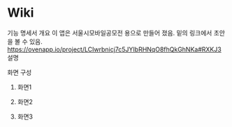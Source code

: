 # Wiki
기능 명세서
개요
이 앱은 서울시모바일공모전 용으로 만들어 졌음. 밑의 링크에서 초안을 볼 수 있음.
https://ovenapp.io/project/LCIwrbnicj7c5JYIbRHNqO8fhQkGhNKa#RXKJ3
설명



화면 구성
1.	화면1

2.	화면2

3.	화면3
